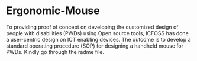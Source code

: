 # Ergonomic-Mouse
To providing proof of concept on developing the customized design of people with disabilities (PWDs) using Open source tools, ICFOSS has done a user-centric design on ICT enabling devices. The outcome is to develop a standard operating procedure (SOP) for designing a handheld mouse for PWDs. Kindly go through the radme file.
